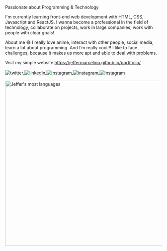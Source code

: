 Passionate about Programming & Technology

I'm currently learning front-end web development with HTML, CSS, Javascript and ReactJS. I wanna become a professional in the field of technology, collaborate on projects, work in large companies, work with people with clear goals!

About me 😄 I really love anime, interact with other people, social media, learn a lot about programming. And I’m really cool!!! I like to face challenges, because it makes us more apt and able to deal with problems.

Visit my simple website https://jeffermarcelino.github.io/portifolio/

<a href="https://twitter.com/JefferMarcelin" target="_blank">
  <img align="center" src="https://img.shields.io/badge/-Jeffer Marcelino-05122A?style=flat&logo=twitter" alt="twitter"/>  
</a>
<a href="https://www.linkedin.com/in/jeffer-marcelino-94422a22b/" target="_blank">
  <img align="center" src="https://img.shields.io/badge/-Jeffer Marcelino-05122A?style=flat&logo=linkedin" alt="linkedin"/>
</a>
<a href="https://www.instagram.com/jeffer_marcelin/" target="_blank">
 <img align="center" src="https://img.shields.io/badge/-Jeffer Marcelino-05122A?style=flat&logo=instagram" alt="instagram"/>
</a>
<a href="https://web.facebook.com/jeffer.marcelino.3" target="_blank">
 <img align="center" src="https://img.shields.io/badge/-Jeffer Marcelino-05122A?style=flat&logo=facebook" alt="instagram"/>
</a>
<a href="mailto:jeffersunde72@gmail.com" target="_blank">
  <img align="center" src="https://img.shields.io/badge/-jeffersunde72@gmail.com-05122A?style=flat&logo=gmail" alt="instagram"/>
</a>

<br>
<br>


<img align="left" width="530em" src="https://github-readme-stats.vercel.app/api/top-langs/?username=JefferMarcelino&layout=compact&theme=vision-friendly-dark" alt="Jeffer's most languages"/>
